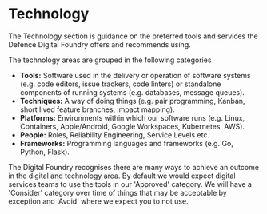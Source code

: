 # Technology

The Technology section is guidance on the preferred tools and services the
Defence Digital Foundry offers and recommends using.

The technology areas are grouped in the following categories

* **Tools:** Software used in the delivery or operation of software systems
(e.g. code editors, issue trackers, code linters) or standalone components of
running systems (e.g. databases, message queues).
* **Techniques:** A way of doing things (e.g. pair programming, Kanban, short lived feature branches, impact mapping).
* **Platforms:** Environments within which our software runs (e.g. Linux,
  Containers, Apple/Android, Google Workspaces, Kubernetes, AWS).
* **People:** Roles, Reliability Engineering, Service Levels etc.
* **Frameworks:** Programming languages and frameworks (e.g. Go, Python, Flask).

The Digital Foundry recognises there are many ways to achieve an outcome in
the digital and technology area. By default we would expect digital services
teams to use the tools in our 'Approved' category. We will have a 'Consider'
category over time of things that may be acceptable by exception and 'Avoid'
where we expect you to not use.
